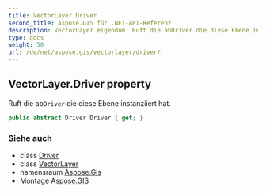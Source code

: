 ```yaml
---
title: VectorLayer.Driver
second_title: Aspose.GIS für .NET-API-Referenz
description: VectorLayer eigendom. Ruft die abDriver die diese Ebene instanziiert hat.
type: docs
weight: 50
url: /de/net/aspose.gis/vectorlayer/driver/
---
```

## VectorLayer.Driver property

Ruft die ab`Driver` die diese Ebene instanziiert hat.

```csharp
public abstract Driver Driver { get; }
```

### Siehe auch

* class [Driver](../../driver/)
* class [VectorLayer](../)
* namensraum [Aspose.Gis](../../vectorlayer/)
* Montage [Aspose.GIS](../../../)


